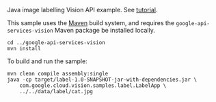 Java image labelling Vision API example. See [tutorial](https://cloud.google.com/vision/docs/label-tutorial).

This sample uses the [Maven][maven] build system, and requires the
`google-api-services-vision` Maven package be installed locally.

    cd ../google-api-services-vision
    mvn install

To build and run the sample:

    mvn clean compile assembly:single
    java -cp target/label-1.0-SNAPSHOT-jar-with-dependencies.jar \
        com.google.cloud.vision.samples.label.LabelApp \
        ../../data/label/cat.jpg

[maven]: https://maven.apache.org
